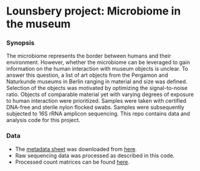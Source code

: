 # Lounsbery project: Microbiome in the museum

### Synopsis
The microbiome represents the border between humans and their environment. However, whether the microbiome can be leveraged to gain information on the human interaction with museum objects is unclear. To answer this question, a list of art objects from the Pergamon and Naturkunde museums in Berlin ranging in material and size was defined. Selection of the objects was motivated by optimizing the signal-to-noise ratio. Objects of comparable material yet with varying degrees of exposure to human interaction were prioritized. Samples were taken with certified DNA-free and sterile nylon flocked swabs. Samples were subsequently subjected to 16S rRNA amplicon sequencing. This repo contains data and analysis code for this project.

### Data
- The [metadata sheet](https://github.com/lkmklsmn/lounsbery/blob/main/data/sample_sheet_data_science%20-%20Tabelle1.tsv) was downloaded from [here](https://docs.google.com/spreadsheets/d/1JjJi1Qhh_Y7oP3SJF-D0qrZ5g8ICtIiVOHoJu9dP-SI/edit#gid=1968824087).
- Raw sequencing data was processed as described in this code.
- Processed count matrices can be found [here](https://github.com/lkmklsmn/lounsbery/blob/main/data/sample_sheet_data_science%20-%20Tabelle1.tsv). 
